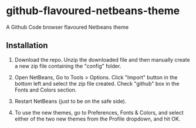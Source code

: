 github-flavoured-netbeans-theme
===============================

A Github Code browser flavoured Netbeans theme

Installation
------------

1. Download the repo. Unzip the downloaded file and then manually create a 
   new zip file containing the "config" folder.

2. Open NetBeans, Go to Tools > Options. Click "Import" button in the bottom
   left and select the zip file created. Check "github" box in the Fonts and
   Colors section.

3. Restart NetBeans (just to be on the safe side). 

4. To use the new themes, go to Preferences, Fonts & Colors, and select either 
   of the two new themes from the Profile dropdown, and hit OK.
